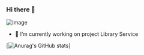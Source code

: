 ### Hi there 👋
![image](https://www.codewars.com/users/Vitaliy%20Replyuk/badges/micro)
- 🔭 I’m currently working on project Library Service

[![Anurag's GitHub stats](https://github-readme-stats.vercel.app/api?username=vr242kj&show_icons=true&theme=gruvbox)]
